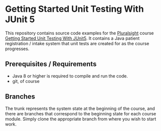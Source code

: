 # Getting Started Unit Testing With JUnit 5

This repository contains source code examples for the [Pluralsight](http://pluralsight.com) course [Getting Started Unit Testing With JUnit5](http://www.pluralsight.com/courses/junit-5-unit-testing-getting-started).  It contains a Java patient registration / intake system that unit tests are created for as the course progresses.

## Prerequisites / Requirements

  * Java 8 or higher is required to compile and run the code.  
  * git, of course

## Branches

The trunk represents the system state at the beginning of the course, and there are branches that correspond to the beginning state for each course module.  Simply clone the appropriate branch from where you wish to start work.
